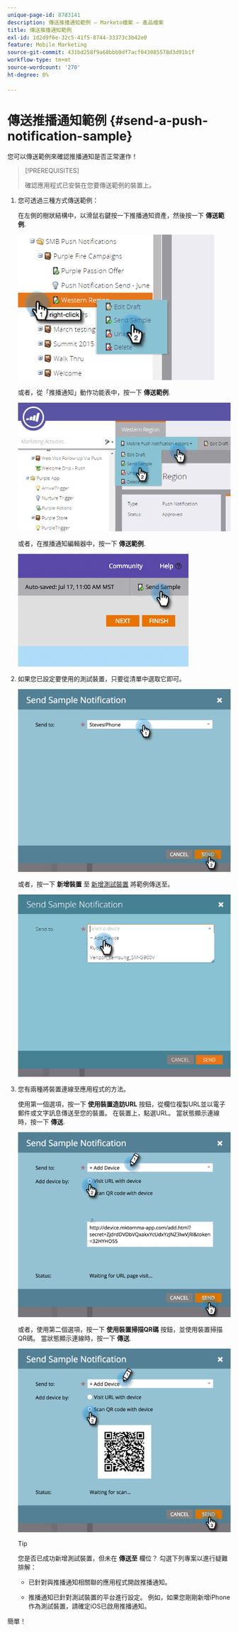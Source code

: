 ```yaml
---
unique-page-id: 8783141
description: 傳送推播通知範例 — Marketo檔案 — 產品檔案
title: 傳送推播通知範例
exl-id: 1d2d9f6e-32c5-41f5-8744-33373c3b42e0
feature: Mobile Marketing
source-git-commit: 431bd258f9a68bbb9df7acf043085578d3d91b1f
workflow-type: tm+mt
source-wordcount: '270'
ht-degree: 0%

---
```


# 傳送推播通知範例 {#send-a-push-notification-sample}

您可以傳送範例來確認推播通知是否正常運作！

>[!PREREQUISITES]
>
>確認應用程式已安裝在您要傳送範例的裝置上。

1. 您可透過三種方式傳送範例：

   在左側的樹狀結構中，以滑鼠右鍵按一下推播通知資產，然後按一下 **傳送範例**.

   ![](assets/image2015-7-13-11-3a26-3a15.png)

   或者，從「推播通知」動作功能表中，按一下 **傳送範例**.

   ![](assets/image2015-7-13-11-3a28-3a37.png)

   或者，在推播通知編輯器中，按一下 **傳送範例**.

   ![](assets/image2015-7-20-13-3a29-3a3.png)

1. 如果您已設定要使用的測試裝置，只要從清單中選取它即可。

   ![](assets/image2015-7-29-8-3a25-3a17.png)

   或者，按一下 **新增裝置** 至 [新增測試裝置](/help/marketo/product-docs/mobile-marketing/push-notifications/adding-a-new-test-device.md) 將範例傳送至。

   ![](assets/image2015-7-13-11-3a34-3a21.png)

1. 您有兩種將裝置連線至應用程式的方法。

   使用第一個選項，按一下 **使用裝置造訪URL** 按鈕，從欄位複製URL並以電子郵件或文字訊息傳送至您的裝置。 在裝置上，點選URL。 當狀態顯示連線時，按一下 **傳送**.

   ![](assets/image2015-7-29-8-3a29-3a18.png)

   或者，使用第二個選項，按一下 **使用裝置掃描QR碼** 按鈕，並使用裝置掃描QR碼。 當狀態顯示連線時，按一下 **傳送**.

   ![](assets/image2015-7-29-8-3a31-3a20.png)

   >[!TIP]
   >
   >您是否已成功新增測試裝置，但未在 **傳送至** 欄位？ 勾選下列專案以進行疑難排解：
   >
   >* 已針對與推播通知相關聯的應用程式開啟推播通知。
   >
   >* 推播通知已針對測試裝置的平台進行設定。 例如，如果您剛剛新增iPhone作為測試裝置，請確定iOS已啟用推播通知。

簡單！
